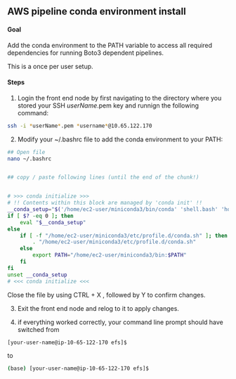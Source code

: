 ## AWS pipeline conda environment install

#### Goal 
Add the conda environment to the PATH variable to access all required dependencies for running Boto3 dependent pipelines.

This is a once per user setup.

#### Steps
1. Login the front end node by first navigating to the directory where you stored your SSH *userName*.pem key and runnign the following command:

```bash
ssh -i *userName*.pem *username*@10.65.122.170
```
2. Modify your ~/.bashrc file to add the conda environment to your PATH:


```bash
## Open file
nano ~/.bashrc


## copy / paste following lines (until the end of the chunk!)


# >>> conda initialize >>>
# !! Contents within this block are managed by 'conda init' !!
__conda_setup="$('/home/ec2-user/miniconda3/bin/conda' 'shell.bash' 'hook' 2> /dev/null)"
if [ $? -eq 0 ]; then
    eval "$__conda_setup"
else
    if [ -f "/home/ec2-user/miniconda3/etc/profile.d/conda.sh" ]; then
        . "/home/ec2-user/miniconda3/etc/profile.d/conda.sh"
    else
        export PATH="/home/ec2-user/miniconda3/bin:$PATH"
    fi
fi
unset __conda_setup
# <<< conda initialize <<<

```
Close the file	by using CTRL +	X , followed by	Y to confirm changes.

3. Exit	the front end node and relog to	it to apply changes.


4. if everything worked	correctly, your	command	line prompt should have switched from


```bash
[your-user-name@ip-10-65-122-170 efs]$
```

to

```bash
(base) [your-user-name@ip-10-65-122-170 efs]$
```


